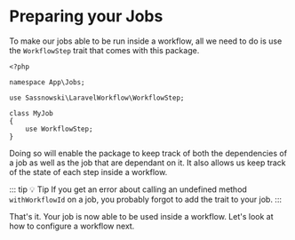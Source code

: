 # Preparing your Jobs

To make our jobs able to be run inside a workflow, all we need to do is use the `WorkflowStep` trait that comes with this package.

```php{5,9}
<?php

namespace App\Jobs;

use Sassnowski\LaravelWorkflow\WorkflowStep;

class MyJob
{
    use WorkflowStep;
}
```

Doing so will enable the package to keep track of both the dependencies of a job as well as the job that are dependant on it. It also allows us keep track of the state of each step inside a workflow.

::: tip 💡 Tip
If you get an error about calling an undefined method `withWorkflowId` on a job, you probably forgot to add the trait to your job.
:::

That's it. Your job is now able to be used inside a workflow. Let's look at how to configure a workflow next.
